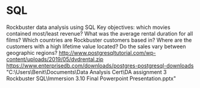 # SQL
Rockbuster data analysis using SQL
Key objectives: which movies contained most/least revenue? What was the average rental duration for all films? Which countries are Rockbuster customers based in? Where are the customers with a high lifetime value located? Do the sales vary between geographic regions?
http://www.postgresqltutorial.com/wp-content/uploads/2019/05/dvdrental.zip
https://www.enterprisedb.com/downloads/postgres-postgresql-downloads
"C:\Users\Benit\Documents\Data Analysis Cert\DA assignment 3 Rockbuster SQL\Immersion 3.10 Final Powerpoint Presentation.pptx"

